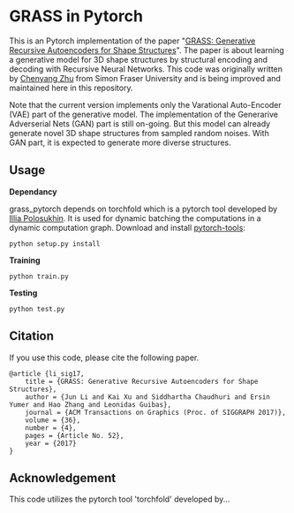 # GRASS in Pytorch
This is an Pytorch implementation of the paper "[GRASS: Generative Recursive Autoencoders for Shape Structures](http://kevinkaixu.net/projects/grass.html)". The paper is about learning a generative model for 3D shape structures by structural encoding and decoding with Recursive Neural Networks. This code was originally written by [Chenyang Zhu](http://www.sfu.ca/~cza68/) from Simon Fraser University and is being improved and maintained here in this repository.

Note that the current version implements only the Varational Auto-Encoder (VAE) part of the generative model. The implementation of the Generarive Adverserial Nets (GAN) part is still on-going. But this model can already generate novel 3D shape structures from sampled random noises. With GAN part, it is expected to generate more diverse structures.

## Usage
**Dependancy**

grass_pytorch depends on torchfold which is a pytorch tool developed by [Illia Polosukhin](https://github.com/ilblackdragon). It is used for dynamic batching the computations in a dynamic computation graph. Download and install [pytorch-tools](https://github.com/nearai/pytorch-tools):
```
python setup.py install
```

**Training**
```
python train.py
```

**Testing**
```
python test.py
```

## Citation
If you use this code, please cite the following paper.
```
@article {li_sig17,
	title = {GRASS: Generative Recursive Autoencoders for Shape Structures},
	author = {Jun Li and Kai Xu and Siddhartha Chaudhuri and Ersin Yumer and Hao Zhang and Leonidas Guibas},
	journal = {ACM Transactions on Graphics (Proc. of SIGGRAPH 2017)},
	volume = {36},
	number = {4},
	pages = {Article No. 52},
	year = {2017}
}
```

## Acknowledgement
This code utilizes the pytorch tool 'torchfold' developed by...
